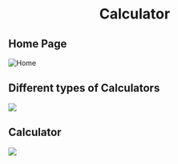 <h1 align="center"> Calculator</h1>
<h2>Home Page</h2>
<img src="https://drive.usercontent.google.com/download?id=1IvoShDpaUpGcunz2EHHuY1Rcjh0YhpkR&authuser=0" alt="Home" style="max-width: 100%; height: auto;" />
<h2>Different types of Calculators</h2>
<img src="https://drive.usercontent.google.com/download?id=1AqaoWhFSWOtUUpHaf7N5sEuPZh4ZaGUP&authuser=0" style="max-width: 100%; height: auto;" />
<h2>Calculator</h2>
<img src="https://drive.usercontent.google.com/download?id=17rEoOEOMsQ_wb7OE3kxRrB7D1fwMAtmq&authuser=0" style="max-width: 100%; height: auto;" />
